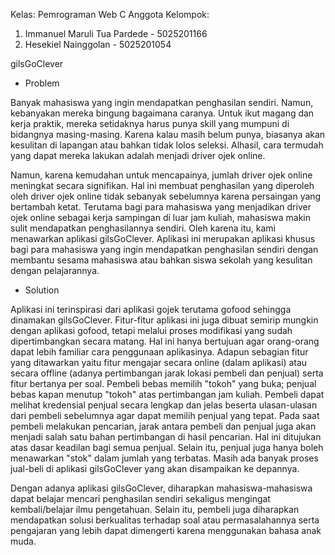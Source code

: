 Kelas: Pemrograman Web C
Anggota Kelompok:
1. Immanuel Maruli Tua Pardede - 5025201166
2. Hesekiel Nainggolan - 5025201054

gilsGoClever

* Problem

Banyak mahasiswa yang ingin mendapatkan penghasilan sendiri. Namun, kebanyakan mereka bingung bagaimana caranya. Untuk ikut magang dan kerja praktik, mereka setidaknya harus punya skill yang mumpuni di bidangnya masing-masing. Karena kalau masih belum punya, biasanya akan kesulitan di lapangan atau bahkan tidak lolos seleksi. Alhasil, cara termudah yang dapat mereka lakukan adalah menjadi driver ojek online.

Namun, karena kemudahan untuk mencapainya, jumlah driver ojek online meningkat secara signifikan. Hal ini membuat penghasilan yang diperoleh oleh driver ojek online tidak sebanyak sebelumnya karena persaingan yang bertambah ketat. Terutama bagi para mahasiswa yang menjadikan driver ojek online sebagai kerja sampingan di luar jam kuliah, mahasiswa makin sulit mendapatkan penghasilannya sendiri. Oleh karena itu, kami menawarkan aplikasi gilsGoClever. Aplikasi ini merupakan aplikasi khusus bagi para mahasiswa yang ingin mendapatkan penghasilan sendiri dengan membantu sesama mahasiswa atau bahkan siswa sekolah yang kesulitan dengan pelajarannya.

* Solution

Aplikasi ini terinspirasi dari aplikasi gojek terutama gofood sehingga dinamakan gilsGoClever. Fitur-fitur aplikasi ini juga dibuat semirip mungkin dengan aplikasi gofood, tetapi melalui proses modifikasi yang sudah dipertimbangkan secara matang. Hal ini hanya bertujuan agar orang-orang dapat lebih familiar cara penggunaan aplikasinya. Adapun sebagian fitur yang ditawarkan yaitu fitur mengajar secara online (dalam aplikasi) atau secara offline (adanya pertimbangan jarak lokasi pembeli dan penjual) serta fitur bertanya per soal. Pembeli bebas memilih "tokoh" yang buka; penjual bebas kapan menutup "tokoh" atas pertimbangan jam kuliah. Pembeli dapat melihat kredensial penjual secara lengkap dan jelas beserta ulasan-ulasan dari pembeli sebelumnya agar dapat memilih penjual yang tepat. Pada saat pembeli melakukan pencarian, jarak antara pembeli dan penjual juga akan menjadi salah satu bahan pertimbangan di hasil pencarian. Hal ini ditujukan atas dasar keadilan bagi semua penjual. Selain itu, penjual juga hanya boleh menawarkan "stok" dalam jumlah yang terbatas. Masih ada banyak proses jual-beli di aplikasi gilsGoClever yang akan disampaikan ke depannya.

Dengan adanya aplikasi gilsGoClever, diharapkan mahasiswa-mahasiswa dapat belajar mencari penghasilan sendiri sekaligus mengingat kembali/belajar ilmu pengetahuan. Selain itu, pembeli juga diharapkan mendapatkan solusi berkualitas terhadap soal atau permasalahannya serta pengajaran yang lebih dapat dimengerti karena menggunakan bahasa anak muda.
